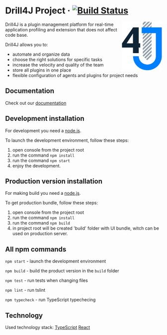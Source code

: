 # Drill4J Project · [![Build Status](https://cloud.drone.io/api/badges/Drill4J/browser-extension/status.svg)](https://cloud.drone.io/Drill4J/browser-extension)

<img src="./logo.svg" alt="Logo" width="128" align="right">

Drill4J is a plugin management platform for real-time application profiling and extension that does not affect code base.

Drill4J allows you to:

- automate and organize data
- choose the right solutions for specific tasks
- increase the velocity and quality of the team
- store all plugins in one place
- flexible configuration of agents and plugins for project needs

## Documentation

Check out our [documentation](https://github.com/Drill4J/browser-extension/tree/master/dev-guide)

## Development installation

For development you need a [node.js](https://nodejs.org).

To launch the development environment, follow these steps:

1.  open console from the project root
2.  run the command `npm install`
3.  run the command `npm start`
4.  enjoy the development.

## Production version installation

For making build you need a [node.js](https://nodejs.org).

To get production bundle, follow these steps:

1.  open console from the project root
2.  run the command `npm install`
3.  run the command `npm build`
4.  in project root will be created 'build' folder with UI bundle, witch can be used on production server.

## All npm commands

`npm start` - launch the development environment

`npm build` - build the product version in the `build` folder

`npm test` - run tests when changing files

`npm lint` - run tslint

`npm typecheck` - run TypeScript typechecing

## Technology

Used technology stack: [TypeScript](https://www.typescriptlang.org/) [React](https://reactjs.org/)
